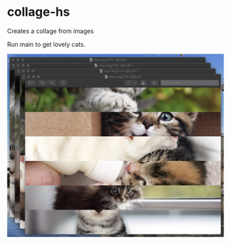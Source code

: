 # collage-hs

Creates a collage from images

Run main to get lovely cats.

![screenshot](screenshot.png)
